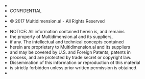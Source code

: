  *
 * CONFIDENTIAL
 *
 * © 2017 Multidimension.al - All Rights Reserved
 * 
 * NOTICE:  All information contained herein is, and remains
 * the property of Multidimension.al and its suppliers,
 * if any.  The intellectual and technical concepts contained
 * herein are proprietary to Multidimension.al and its suppliers
 * and may be covered by U.S. and Foreign Patents, patents in
 * process, and are protected by trade secret or copyright law.
 * Dissemination of this information or reproduction of this material
 * is strictly forbidden unless prior written permission is obtained.
 *
